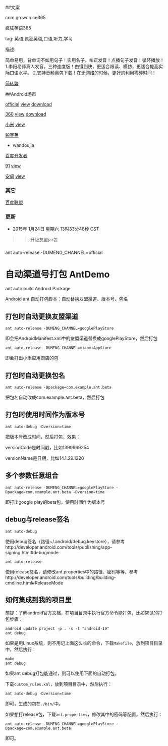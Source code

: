 ##文案

com.growcn.ce365

疯狂英语365

tag: 英语,疯狂英语,口语,听力,学习

描述: 

简单易用，背单词不如用句子！实用名子，纠正发音！点播句子发音！循环播放！
1.李阳老师真人发音，三种速度版！由慢到快，更适合跟读、模仿，更适合提高实际口语水平。
2.支持音频离包下载！在无网络的时候，更好的利用零碎时间！

[简转繁](http://www.aies.cn)


##Android场市

[official](http://ce365.growcn.com)
[view](http://ce365.growcn.com)
[download](https://growcn.com/jdi/api/app/download?package_name=com.growcn.ce365)

[360](http://dev.360.cn/mod/mobileapp/?appid=202239031&appType=soft)
[view](http://zhushou.360.cn/detail/index/soft_id/2524383)
[download](http://openbox.mobilem.360.cn/index/d/sid/2524383)

[小米](http://dev.mi.com)
[view](http://app.xiaomi.com/detail/82962)

[豌豆荚](http://developer.wandoujia.com)
  * wandoujia

[百度开发者](http://app.baidu.com/apps)

[91](http://app.baidu.com/apps) [view](http://apk.91.com/Soft/Android/com.growcn.ce365.html)

[安卓](http://app.baidu.com/apps) [view](http://apk.hiapk.com/appinfo/com.growcn.ce365)

### 其它

[百度联盟](http://union.baidu.com/client/#/)

### 更新

* 2015年 1月24日 星期六 13时33分48秒 CST

>> 升级友盟jar包


###

ant auto-release -DUMENG_CHANNEL=official


自动渠道号打包 AntDemo
=======

ant auto build Android Package

Android ant 自动打包脚本：自动替换友盟渠道、版本号、包名


打包时自动更换友盟渠道
----------------------

    ant auto-release -DUMENG_CHANNEL=googlePlayStore

即会把AndroidManifest.xml中的友盟渠道替换成googlePlayStore，然后打包

    ant auto-release -DUMENG_CHANNEL=xiaomiAppStore

即会打出小米应用商店的包


打包时自动更换包名
------------------

    ant auto-release -Dpackage=com.example.ant.beta

把包名自动改成com.example.ant.beta，然后打包


打包时使用时间作为版本号
------------------

    ant auto-debug -Dversion=time

把版本号改成时间，然后打包，效果：

versionCode是时间戳，比如1390969254

versionName是日期，比如14.1.29.1220


多个参数任意组合
------------

    ant auto-release -DUMENG_CHANNEL=googlePlayStore -Dpackage=com.example.ant.beta -Dversion=time

即打出google play的beta包，使用时间作为版本号


debug与release签名
------------------

    ant auto-debug

使用debug签名（路径~/.android/debug.keystore），请参考http://developer.android.com/tools/publishing/app-signing.html#debugmode

    ant auto-release

使用release签名，请修改ant.properties中的路径、密码等等，参考http://developer.android.com/tools/building/building-cmdline.html#ReleaseMode


如何集成到我的项目里
--------------------

前提：了解android官方文档，在项目目录中执行官方命令能打包，比如常见的打包步骤：

    android update project -p . -s -t "android-19"
    ant debug

如果是用Linux系统，则不用记上面这么长的命令，下载`Makefile`，放到项目目录中，然后执行：

    make
    ant debug

如果ant debug打包能通过，则可以使用下面的自动打包。

下载`custom_rules.xml`，放到项目目录中，然后执行：

    ant auto-debug -Dversion=time

即可，生成的包在`./bin/`中。

如果想打release包，下载`ant.properties`，修改其中的密码等配置，然后执行：

    ant auto-release -DUMENG_CHANNEL=googlePlayStore -Dpackage=com.example.ant.beta

即可。